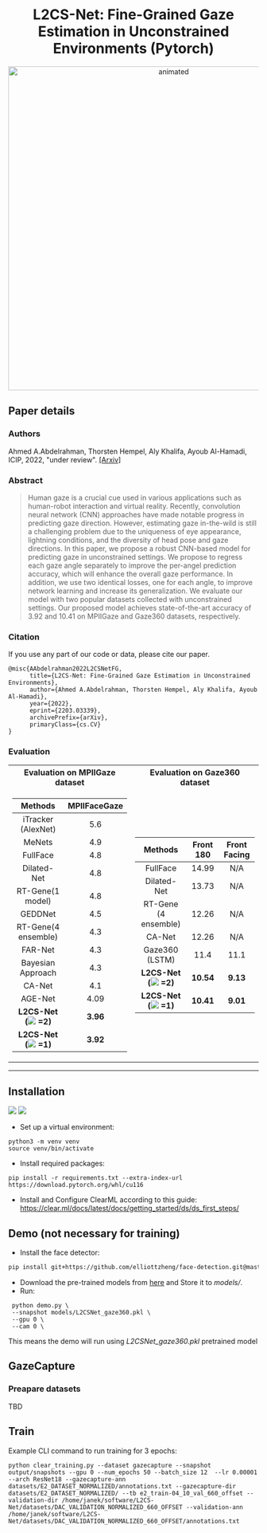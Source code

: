 

# <div align="center"> **L2CS-Net: Fine-Grained Gaze Estimation in Unconstrained Environments (Pytorch)** </div>


<p align="center">
  <img src="https://github.com/Ahmednull/storage/blob/main/gaze.gif" alt="animated" width=650 />
</p>


## Paper details

### Authors
Ahmed A.Abdelrahman, Thorsten Hempel, Aly Khalifa, Ayoub Al-Hamadi, ICIP, 2022, "under review". [[Arxiv]](https://arxiv.org/abs/2203.03339)


### Abstract
> Human gaze is a crucial cue used in various applications such as human-robot interaction and virtual reality. Recently, convolution neural network (CNN) approaches have made notable progress in predicting gaze direction. However, estimating gaze in-the-wild is still a challenging problem due to the uniqueness of eye appearance, lightning conditions, and the diversity of head pose and gaze directions. In this paper, we propose a robust CNN-based model for predicting gaze in unconstrained settings. We propose to regress each gaze angle separately to improve the per-angel prediction accuracy, which will enhance the overall gaze performance. In addition, we use two identical losses, one for each angle, to improve network learning and increase its generalization. We evaluate our model with two popular datasets collected with unconstrained settings. Our proposed model achieves state-of-the-art accuracy of 3.92 and 10.41 on MPIIGaze and Gaze360 datasets, respectively.

### Citation
If you use any part of our code or data, please cite our paper.
```
@misc{AAbdelrahman2022L2CSNetFG,
      title={L2CS-Net: Fine-Grained Gaze Estimation in Unconstrained Environments}, 
      author={Ahmed A.Abdelrahman, Thorsten Hempel, Aly Khalifa, Ayoub Al-Hamadi},
      year={2022},
      eprint={2203.03339},
      archivePrefix={arXiv},
      primaryClass={cs.CV}
}
```
### Evaluation

<div align="center"> 
  
<table>
<tr><th>Evaluation on MPIIGaze dataset</th><th>Evaluation on Gaze360 dataset</th></tr>
<tr><td>

|           **Methods**           | **MPIIFaceGaze** |
|:-------------------------------:|:----------------:|
|        iTracker (AlexNet)       |        5.6       |
|              MeNets             |        4.9       |
| FullFace |        4.8       |
|           Dilated-Net           |        4.8       |
|         RT-Gene(1 model)        |        4.8       |
|             GEDDNet             |        4.5       |
|       RT-Gene(4 ensemble)       |        4.3       |
|             FAR-Net             |        4.3       |
|        Bayesian Approach        |        4.3       |
|              CA-Net             |        4.1       |
|             AGE-Net             |       4.09       |
|             **L2CS-Net** **(<img src="https://render.githubusercontent.com/render/math?math=\beta"> =2)**        |   **3.96**       |
|             **L2CS-Net** **(<img src="https://render.githubusercontent.com/render/math?math=\beta"> =1)**        |   **3.92**   | 

  
</td><td>
  
 |      **Methods**     | **Front 180** | **Front Facing** |
|:--------------------:|:-------------:|:----------------:|
|       FullFace       |     14.99     |        N/A       |
|      Dilated-Net     |     13.73     |        N/A       |
| RT-Gene (4 ensemble) |     12.26     |        N/A       |
|        CA-Net        |     12.26     |        N/A       |
|    Gaze360 (LSTM)    |      11.4     |       11.1       |
|  **L2CS-Net**  **(<img src="https://render.githubusercontent.com/render/math?math=\beta"> =2)**  |     **10.54**     |       **9.13**       |
|  **L2CS-Net**  **(<img src="https://render.githubusercontent.com/render/math?math=\beta"> =1)** |     **10.41**     |       **9.01**       |

  
 </td></tr> </table>
  
</div>
 
___

## Installation
<img src="https://img.shields.io/badge/python%20-%2314354C.svg?&style=for-the-badge&logo=python&logoColor=white"/> <img src="https://img.shields.io/badge/PyTorch%20-%23EE4C2C.svg?&style=for-the-badge&logo=PyTorch&logoColor=white" />

* Set up a virtual environment:
```
python3 -m venv venv
source venv/bin/activate
```
* Install required packages:
```
pip install -r requirements.txt --extra-index-url https://download.pytorch.org/whl/cu116 
```

* Install and Configure ClearML according to this guide: https://clear.ml/docs/latest/docs/getting_started/ds/ds_first_steps/ 


## Demo (not necessary for training)
* Install the face detector:
```sh
pip install git+https://github.com/elliottzheng/face-detection.git@master
```
* Download the pre-trained models from [here](https://drive.google.com/drive/folders/17p6ORr-JQJcw-eYtG2WGNiuS_qVKwdWd?usp=sharing) and Store it to *models/*.
*  Run:
```
 python demo.py \
 --snapshot models/L2CSNet_gaze360.pkl \
 --gpu 0 \
 --cam 0 \
```
This means the demo will run using *L2CSNet_gaze360.pkl* pretrained model

## GazeCapture

### Preapare datasets
TBD

## Train

Example CLI command to run training for 3 epochs: 

```
python clear_training.py --dataset gazecapture --snapshot output/snapshots --gpu 0 --num_epochs 50 --batch_size 12  --lr 0.00001 --arch ResNet18 --gazecapture-ann datasets/E2_DATASET_NORMALIZED/annotations.txt --gazecapture-dir datasets/E2_DATASET_NORMALIZED/ --tb e2_train-04_10_val_660_offset --validation-dir /home/janek/software/L2CS-Net/datasets/DAC_VALIDATION_NORMALIZED_660_OFFSET --validation-ann /home/janek/software/L2CS-Net/datasets/DAC_VALIDATION_NORMALIZED_660_OFFSET/annotations.txt
```


<!-- ## MPIIGaze
We provide the code for train and test MPIIGaze dataset with leave-one-person-out evaluation.

### Prepare datasets
* Download **MPIIFaceGaze dataset** from [here](https://www.mpi-inf.mpg.de/departments/computer-vision-and-machine-learning/research/gaze-based-human-computer-interaction/its-written-all-over-your-face-full-face-appearance-based-gaze-estimation).
* Apply data preprocessing from [here](http://phi-ai.buaa.edu.cn/Gazehub/3D-dataset/).
* Store the dataset to *datasets/MPIIFaceGaze*. -->

<!-- ### Train
```
 python train.py \
 --dataset mpiigaze \
 --snapshot output/snapshots \
 --gpu 0 \
 --num_epochs 50 \
 --batch_size 16 \
 --lr 0.00001 \
 --alpha 1 \

```
This means the code will perform leave-one-person-out training automatically and store the models to *output/snapshots*. -->

<!-- ### Test
```
 python test.py \
 --dataset mpiigaze \
 --snapshot output/snapshots/snapshot_folder \
 --evalpath evaluation/L2CS-mpiigaze  \
 --gpu 0 \
```
This means the code will perform leave-one-person-out testing automatically and store the results to *evaluation/L2CS-mpiigaze*.

To get the average leave-one-person-out accuracy use:
```
 python leave_one_out_eval.py \
 --evalpath evaluation/L2CS-mpiigaze  \
 --respath evaluation/L2CS-mpiigaze  \
```
This means the code will take the evaluation path and outputs the leave-one-out gaze accuracy to the *evaluation/L2CS-mpiigaze*.

## Gaze360
We provide the code for train and test Gaze360 dataset with train-val-test evaluation.

### Prepare datasets
* Download **Gaze360 dataset** from [here](http://gaze360.csail.mit.edu/download.php).

* Apply data preprocessing from [here](http://phi-ai.buaa.edu.cn/Gazehub/3D-dataset/).

* Store the dataset to *datasets/Gaze360*.


### Train
```
 python train.py \
 --dataset gaze360 \
 --snapshot output/snapshots \
 --gpu 0 \
 --num_epochs 50 \
 --batch_size 16 \
 --lr 0.00001 \
 --alpha 1 \

```
This means the code will perform training and store the models to *output/snapshots*.

### Test
```
 python test.py \
 --dataset gaze360 \
 --snapshot output/snapshots/snapshot_folder \
 --evalpath evaluation/L2CS-gaze360  \
 --gpu 0 \
```
This means the code will perform testing on snapshot_folder and store the results to *evaluation/L2CS-gaze360*.
 -->
